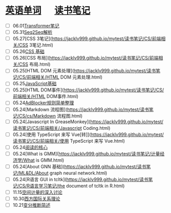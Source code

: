 # [英语单词](https://jacklv999.github.io/mytest/egls/word.html) &emsp;  [读书笔记](https://jacklv999.github.io/mytest/%E8%AF%BB%E4%B9%A6%E7%AC%94%E8%AE%B0/) 




- [ ] 06.01[Transformer笔记](https://jacklv999.github.io/mytest/读书笔记/ML&DL/NLP/Transformer笔记.html) 
- [ ] 05.31[Seq2Seq解析](https://jacklv999.github.io/mytest/读书笔记/ML&DL/NLP/seq2seq解析.html) 
- [ ] 05.27[CSS 3笔记](https://jacklv999.github.io/mytest/读书笔记/CS/前端相关/CSS 3笔记.html) 
- [ ] 05.26[CSS 基础](https://jacklv999.github.io/mytest/读书笔记/CS/前端相关/CSS基础.html) 
- [ ] 05.26[CSS 布局](https://jacklv999.github.io/mytest/读书笔记/CS/前端相关/CSS 布局.html) 
- [ ] 05.25[HTML DOM 元素处理](https://jacklv999.github.io/mytest/读书笔记/CS/前端相关/HTML DOM 元素处理.html) 
- [ ] 05.25[JavaScript基础](https://jacklv999.github.io/mytest/读书笔记/CS/前端相关/JavaScript基础.html) 
- [ ] 05.25[HTML DOM事件](https://jacklv999.github.io/mytest/读书笔记/CS/前端相关/HTML DOM事件.html) 
- [ ] 05.24[AdBlocker规则简单整理](https://jacklv999.github.io/mytest/读书笔记/CS/前端相关/ADblocker规则简单整理.html) 
- [ ] 05.24[Markdown 流程图](https://jacklv999.github.io/mytest/读书笔记/CS/cs/Markdown 流程图.html) 
- [ ] 05.24[Javascript In GreaseMonkey](https://jacklv999.github.io/mytest/读书笔记/CS/前端相关/Javascript Coding.html) 
- [ ] 05.24[使用 TypeScript 来写 Vue[转]](https://jacklv999.github.io/mytest/读书笔记/CS/前端相关/使用 TypeScript 来写 Vue.html) 
- [ ] 05.24[阅读的核心](https://jacklv999.github.io/mytest/读书笔记/IDEA整理/阅读的核心.html) 
- [ ] 05.24[What is GMM](https://jacklv999.github.io/mytest/读书笔记/计量经济学/What is GMM.html) 
- [ ] 05.24[About GNN 基础](https://jacklv999.github.io/mytest/读书笔记/ML&DL/About graph neural network.html) 
- [ ] 05.24[R语言 GUI in tcltk](https://jacklv999.github.io/mytest/读书笔记/CS/R语言学习笔记/the document of tcltk in R.html) 
- [ ] 11.15[空间计量的深入讨论](https://jacklv999.github.io/mytest/读书笔记/计量经济学/空间计量/空间计量经济学的深入讨论.html) 
- [ ] 10.30[西方国际关系理论](https://jacklv999.github.io/mytest/读书笔记/政治学与领导/当代西方国际关系理论/当代西方国际关系理论.html) 
- [ ] 10.21[变分推断简述](https://jacklv999.github.io/mytest/读书笔记/ML&DL/变分推断简述.html)  
